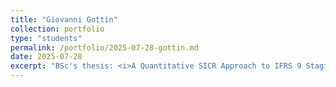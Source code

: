 ```yaml
---
title: "Giovanni Gottin"
collection: portfolio
type: "students"
permalink: /portfolio/2025-07-28-gottin.md
date: 2025-07-28
excerpt: "BSc's thesis: <i>A Quantitative SICR Approach to IFRS 9 Staging</i>. (HFARM-Chichester) <a href="https://www.linkedin.com/in/giovannigottin">linkedin</a>"
---
```

